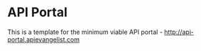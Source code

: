 # API Portal
This is a template for the minimum viable API portal - http://api-portal.apievangelist.com
